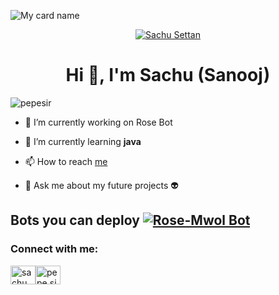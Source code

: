 ![My card name](https://cardivo.vercel.app/api?name=Sachu-Settan&description=Hi,%20Welcome%20To%20My%20Profile%20💖&image=https://avatars.githubusercontent.com/u/93819264?v=4&s=10?v=4&backgroundColor=%23ecf0f1&instagram=sachu.modder&github=Sachu-Settan&&pattern=leaf&colorPattern=%23eaeaea)

<p align="center">
<a href="#"><img title="Sachu Settan" src="https://img.shields.io/badge/Sachu%20Settan-red?colorA=%FF0000&colorB=%FF0000&style=for-the-badge"></a>
</p>

<h1 align="center">Hi 👋, I'm Sachu (Sanooj)</h1>

<p align="left"> <img src="https://komarev.com/ghpvc/?username=Sachu-Settan&label=Profile%20views&color=0e75b6&style=flat" alt="pepesir" /> </p>

- 🔭 I’m currently working on Rose Bot

- 🌱 I’m currently learning **java**

- 📫 How to reach [me](https://Wa.me/+919744933034?text=Hello%20Bro)

- 💬 Ask me about my future projects 👽


## Bots you can deploy  <a href="https://github.com/Sachu-Settan/Rose-Mwol"><img title="Rose-Mwol Bot" src="https://img.shields.io/static/v1?label=Rose-Mwol&color=black&message=Bot&color=green"></a>

<h3 align="left">Connect with me:</h3>
<p align="left">
<a href="https://instagram.com/sachu.modder" target="blank"><img align="center" src="https://raw.githubusercontent.com/rahuldkjain/github-profile-readme-generator/master/src/images/icons/Social/instagram.svg" alt="sachu.modder" height="30" width="40" /></a><a href="https://Wa.me/+919744933034?text=Hello%20Bro" target="blank"><img align="center" src="https://raw.githubusercontent.com/rahuldkjain/github-profile-readme-generator/master/src/images/icons/Social/whatsapp.svg" alt="pepe.sir_" height="30" width="40" /></a>

</p>
